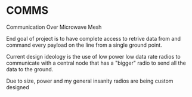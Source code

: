 # COMMS
Communication Over Microwave Mesh

End goal of project is to have complete access to retrive data from and command every payload on the line from a single ground point.

Current design ideology is the use of low power low data rate radios to communicate with a central node that has a "bigger" radio to send all the data to the ground.

Due to size, power and my general insanity radios are being custom designed
